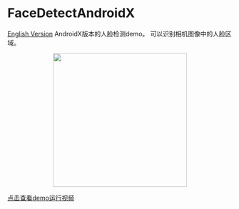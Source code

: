 # FaceDetectAndroidX
[English Version](README.md)
AndroidX版本的人脸检测demo。
可以识别相机图像中的人脸区域。

<div align="center"><img src="https://img-blog.csdnimg.cn/20210323145435947.jpg?x-oss-process=image/watermark,type_ZmFuZ3poZW5naGVpdGk,shadow_10,text_aHR0cHM6Ly9ibG9nLmNzZG4ubmV0L3poYW5namluMTEyMA==,size_16,color_FFFFFF,t_70#pic_center" width="300"/></div>

[点击查看demo运行视频](https://www.bilibili.com/video/BV1NK411w7Yw/)